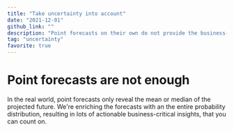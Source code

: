 ```yaml
---
title: "Take uncertainty into account"
date: "2021-12-01"
github_link: ""
description: "Point forecasts on their own do not provide the business-critical insights you're looking for."
tag: "uncertainty"
favorite: true
---
```


# Point forecasts are not enough

In the real world, point forecasts only reveal the mean or median of the projected future.
We're enriching the forecasts with an the entire probability distribution, resulting in lots of actionable business-critical insights, that you can count on.
